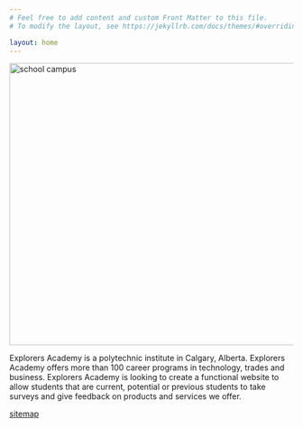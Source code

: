 ```yaml
---
# Feel free to add content and custom Front Matter to this file.
# To modify the layout, see https://jekyllrb.com/docs/themes/#overriding-theme-defaults

layout: home
---
```

<img src="https://images.pexels.com/photos/2973323/pexels-photo-2973323.jpeg?auto=compress&cs=tinysrgb&dpr=2&h=750&w=1260" alt="school campus" height="500" width="800">

Explorers Academy is a polytechnic institute in Calgary, Alberta. Explorers Academy offers more than 100 career programs in technology, trades and business. Explorers Academy is looking to create a functional website to allow students that are current, potential or previous students to take surveys and give feedback on products and services we offer.

<a href="https://www.xml-sitemaps.com/download/assignment4jw.netlify.com-8ee2787b3/sitemap.xml?view=1">sitemap</a>
